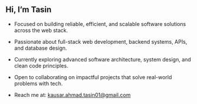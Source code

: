 ##  Hi, I’m Tasin

- Focused on building reliable, efficient, and scalable software solutions across the web stack.

- Passionate about full-stack web development, backend systems, APIs, and database design.

- Currently exploring advanced software architecture, system design, and clean code principles.

- Open to collaborating on impactful projects that solve real-world problems with tech.

- Reach me at:  kausar.ahmad.tasin01@gmail.com
